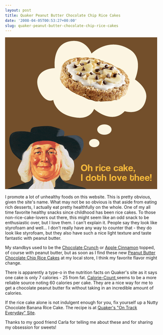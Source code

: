 ```yaml
---
layout: post
title: Quaker Peanut Butter Chocolate Chip Rice Cakes
date: '2008-04-05T00:53:27+00:00'
slug: quaker-peanut-butter-chocolate-chip-rice-cakes
---
```

<img src='/images/uploads/2008/04/quaker.jpg' alt='quaker peanut butter chocolate chip rice cakes' class="yellowborder" />

I promote a lot of unhealthy foods on this website. This is pretty obvious, given the site's name. What may not be so obvious is that aside from eating rich desserts, I actually eat pretty healthfully on the whole. One of my all time favorite healthy snacks since childhood has been rice cakes. To those non-rice-cake-lovers out there, this might seem like an odd snack to be enthusiastic over, but I love them. I can't explain it. People say they look like styrofoam and well... I don't really have any way to counter that - they do look like styrofoam, but they also have such a nice light texture and taste fantastic with peanut butter. 

My standbys used to be the <a href="http://www.ontrackeveryday.com/products/ricecakes/applecinnamon">Chocolate Crunch</a> or <a href="http://www.ontrackeveryday.com/products/ricecakes/applecinnamon">Apple Cinnamon</a> topped, of course with peanut butter, but as soon as I find these new <a href="http://www.ontrackeveryday.com/products/ricecakes/peanutbutterchocolatechip">Peanut Butter Chocolate Chip Rice Cakes</a> at my local store, I think my favorite flavor might change. 

There is apparently a type-o in the nutrition facts on Quaker's site as it says one cake is only 7 calories - 25 from fat. <a href="http://www.calorie-count.com/calories/item/98138.html">Calorie-Count </a>seems to be a more reliable source noting 60 calories per cake. They are a nice way for me to get a chocolate peanut butter fix without taking in an incredible amount of calories.

If the rice cake alone is not indulgent enough for you, fix yourself up a Nutty Chocolate Banana Rice Cake. The recipe is at <a href="http://www.ontrackeveryday.com/recipe/14266">Quaker's "On Track Everyday" Site</a>.

Thanks to my good friend Carla for telling me about these and for sharing my obsession for sweets!
